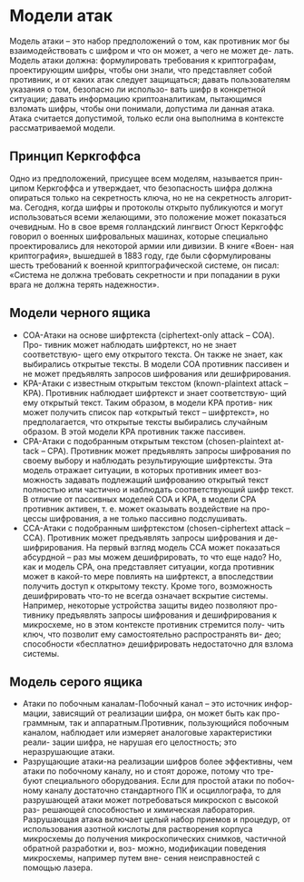 # Модели атак
Модель атаки – это набор предположений о том, как противник мог
бы взаимодействовать с шифром и что он может, а чего не может де-
лать. Модель атаки должна:
формулировать требования к криптографам, проектирующим
шифры, чтобы они знали, что представляет собой противник,
и от каких атак следует защищаться;
 давать пользователям указания о том, безопасно ли использо-
вать шифр в конкретной ситуации;
давать информацию криптоаналитикам, пытающимся взломать
шифры, чтобы они понимали, допустима ли данная атака. Атака
считается допустимой, только если она выполнима в контексте
рассматриваемой модели.
## Принцип Керкгоффса
Одно из предположений, присущее всем моделям, называется прин-
ципом Керкгоффса и утверждает, что безопасность шифра должна
опираться только на секретность ключа, но не на секретность алгорит-
ма. Сегодня, когда шифры и протоколы открыто публикуются и могут
использоваться всеми желающими, это положение может показаться
очевидным. Но в свое время голландский лингвист Огюст Керкгоффс
говорил о военных шифровальных машинах, которые специально
проектировались для некоторой армии или дивизии. В книге «Воен-
ная криптография», вышедшей в 1883 году, где были сформулированы
шесть требований к военной криптографической системе, он писал:
«Система не должна требовать секретности и при попадании в руки
врага не должна терять надежности».
## Модели черного ящика
- COA-Атаки на основе шифртекста (ciphertext-only attack – COA). Про-
тивник может наблюдать шифр­текст, но не знает соответствую-
щего ему открытого текста. Он также не знает, как выбирались
открытые тексты. В модели COA противник пассивен и не может
предъявлять запросов шифрования или дешифрирования.
- KPA-Атаки с известным открытым текстом (known-plaintext attack –
KPA). Противник наблюдает шифр­текст и знает соответствую-
щий ему открытый текст. Таким образом, в модели KPA против-
ник может получить список пар «открытый текст – шифр­текст»,
но предполагается, что открытые тексты выбирались случайным
образом. В этой модели KPA противник также пассивен.
- CPA-Атаки с подобранным открытым текстом (chosen-plaintext at-
tack – CPA). Противник может предъявлять запросы шифрования
по своему выбору и наблюдать результирующие шифртексты.
Эта модель отражает ситуации, в которых противник имеет воз-
можность задавать подлежащий шифрованию открытый текст
полностью или частично и наблюдать соответствующий шифр­
текст. В отличие от пассивных моделей COA и KPA, в модели CPA
противник активен, т. е. может оказывать воздействие на про-
цессы шифрования, а не только пассивно подслушивать.
- CCA-Атаки с подобранным шифртекстом (chosen-ciphertext attack –
CCA). Противник может предъявлять запросы шифрования и де-
шифрирования. На первый взгляд модель CCA может показаться
абсурдной – раз мы можем дешифрировать, то что еще надо? Но,
как и модель CPA, она представляет ситуации, когда противник
может в какой-то мере повлиять на шифр­текст, а впоследствии
получить доступ к открытому тексту. Кроме того, возможность
дешифрировать что-то не всегда означает вскрытие системы.
Например, некоторые устройства защиты видео позволяют про-
тивнику предъявлять запросы шифрования и дешифрирования
к микросхеме, но в этом контексте противник стремится полу-
чить ключ, что позволит ему самостоятельно распространять ви-
део; способности «бесплатно» дешифрировать недостаточно для
взлома системы.
## Модель серого ящика
- Атаки по побочным каналам-Побочный канал – это источник инфор-
мации, зависящий от реализации шифра, он может быть как про-
граммным, так и аппаратным.Противник, пользующийся побочным
каналом, наблюдает или измеряет аналоговые характеристики реали-
зации шифра, не нарушая его целостность; это неразрушающие атаки.
- Разрущающие атаки-на реализации шифров более эффективны,
чем атаки по побочному каналу, но и стоят дороже, потому что тре-
буют специального оборудования. Если для простой атаки по побоч-
ному каналу достаточно стандартного ПК и осциллографа, то для
разрушающей атаки может потребоваться микроскоп с высокой раз-
решающей способностью и химическая лаборатория. Разрушающая
атака включает целый набор приемов и процедур, от использования
азотной кислоты для растворения корпуса микросхемы до получения
микроскопических снимков, частичной обратной разработки и, воз-
можно, модификации поведения микросхемы, например путем вне-
сения неисправностей с помощью лазера.